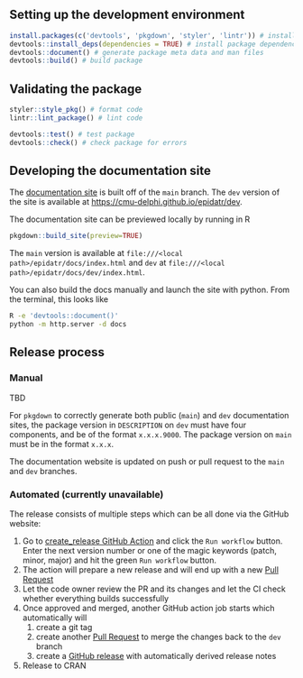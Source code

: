 ## Setting up the development environment

```r
install.packages(c('devtools', 'pkgdown', 'styler', 'lintr')) # install dev dependencies
devtools::install_deps(dependencies = TRUE) # install package dependencies
devtools::document() # generate package meta data and man files
devtools::build() # build package

```

## Validating the package

```r
styler::style_pkg() # format code
lintr::lint_package() # lint code

devtools::test() # test package
devtools::check() # check package for errors
```

## Developing the documentation site

The [documentation site](https://cmu-delphi.github.io/epidatr/) is built off of the `main` branch. The `dev` version of the site is available at https://cmu-delphi.github.io/epidatr/dev.

The documentation site can be previewed locally by running in R

```r
pkgdown::build_site(preview=TRUE)
```

The `main` version is available at `file:///<local path>/epidatr/docs/index.html` and `dev` at `file:///<local path>/epidatr/docs/dev/index.html`.

You can also build the docs manually and launch the site with python. From the terminal, this looks like
```bash
R -e 'devtools::document()'
python -m http.server -d docs
```

## Release process

### Manual

TBD

For `pkgdown` to correctly generate both public (`main`) and `dev` documentation sites, the package version in `DESCRIPTION` on `dev` must have four components, and be of the format `x.x.x.9000`. The package version on `main` must be in the format `x.x.x`.

The documentation website is updated on push or pull request to the `main` and `dev` branches.

### Automated (currently unavailable)

The release consists of multiple steps which can be all done via the GitHub website:

1. Go to [create_release GitHub Action](https://github.com/cmu-delphi/epidatr/actions/workflows/create_release.yml) and click the `Run workflow` button. Enter the next version number or one of the magic keywords (patch, minor, major) and hit the green `Run workflow` button.
2. The action will prepare a new release and will end up with a new [Pull Request](https://github.com/cmu-delphi/epidatr/pulls)
3. Let the code owner review the PR and its changes and let the CI check whether everything builds successfully
4. Once approved and merged, another GitHub action job starts which automatically will
   1. create a git tag
   2. create another [Pull Request](https://github.com/cmu-delphi/epidatr/pulls) to merge the changes back to the `dev` branch
   3. create a [GitHub release](https://github.com/cmu-delphi/epidatr/releases) with automatically derived release notes
5. Release to CRAN

[mit-image]: https://img.shields.io/badge/License-MIT-yellow.svg
[mit-url]: https://opensource.org/license/MIT
[github-actions-image]: https://github.com/cmu-delphi/epidatr/workflows/ci/badge.svg
[github-actions-url]: https://github.com/cmu-delphi/epidatr/actions
